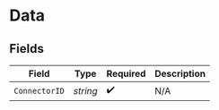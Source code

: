 # Data


## Fields

| Field              | Type               | Required           | Description        |
| ------------------ | ------------------ | ------------------ | ------------------ |
| `ConnectorID`      | *string*           | :heavy_check_mark: | N/A                |